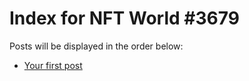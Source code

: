 # Index for NFT World #3679
Posts will be displayed in the order below:

- [Your first post](./001-first.md)

